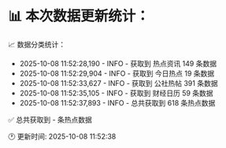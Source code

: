 📊 本次数据更新统计：
==========================

📈 数据分类统计：
- 2025-10-08 11:52:28,190 - INFO - 获取到 热点资讯 149 条数据
- 2025-10-08 11:52:29,904 - INFO - 获取到 今日热点 19 条数据
- 2025-10-08 11:52:33,627 - INFO - 获取到 公社热帖 391 条数据
- 2025-10-08 11:52:35,105 - INFO - 获取到 财经日历 59 条数据
- 2025-10-08 11:52:37,893 - INFO - 总共获取到 618 条热点数据

✅ 总共获取到 - 条热点数据

🕐 更新时间: 2025-10-08 11:52:38
